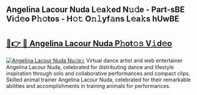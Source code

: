 ## Angelina Lacour Nuda L𝚎a𝚔ed N𝚞𝚍e - Part-sBE Vi𝚍𝚎o P𝚑𝚘tos - H𝚘𝚝 O𝚗𝚕yf𝚊ns L𝚎a𝚔s hUwBE

# <h2><a href="http://kf6ali.oniu.top/?m=Angelina+Lacour+Nuda">🔗👉 🔴 Angelina Lacour Nuda P𝚑ot𝚘𝚜 V𝚒d𝚎o</a></h2>

[![Angelina Lacour Nuda Nu𝚍e𝚜](https://i.imgur.com/0qMVB7G.gif)](http://kf6ali.oniu.top/?m=Angelina+Lacour+Nuda)
Virtual dance artist and web entertainer Angelina Lacour Nuda, celebrated for distributing dance and lifestyle inspiration through solo and collaborative performances and compact clips. Skilled animal trainer Angelina Lacour Nuda, celebrated for their remarkable abilities and accomplishments in training animals for performances.  
